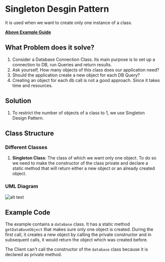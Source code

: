 # Singleton Desgin Pattern
It is used when we want to create only one instance of a class.

[**Above Example Guide**](#example-code)

## What Problem does it solve?
1. Consider a Database Connection Class. Its main purpose is to set up a connection to DB, run Queries and return results.
2. Ask yourself, How many objects of this class does our application need? 
3. Should the application create a new object for each DB Query?
4. Creating an object for each db call is not a good approach. Since it takes time and resources.

## Solution
1. To restrict the number of objects of a class to 1, we use Singleton Design Pattern.

## Class Structure

### Different Classes
1. **Singleton Class**: The class of which we want only one object. To do so we need to make the constructor of the class private and declare a static method that will return either a new object or an already created object.

### UML Diagram
![alt text](<Screenshot 2024-04-26 at 10.13.12 PM.png>)

## Example Code
The example contains a `database` class. It has a static method `getDataBaseObject` that makes sure only one object is created. During the first call, it creates a new object by calling the private constructor and in subsequent calls, it would return the object which was created before.

The Client can't call the constructor of the `database` class because it is declared as private method.

